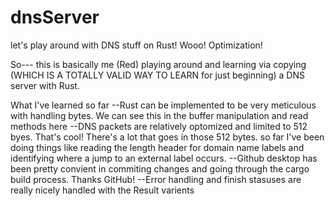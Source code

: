 # dnsServer
let's play around with DNS stuff on Rust! Wooo! Optimization!

So---
this is basically me (Red) playing around and learning via copying (WHICH IS A TOTALLY VALID WAY TO LEARN for just beginning) a DNS 
server with Rust. 

What I've learned so far
--Rust can be implemented to be very meticulous with handling bytes. We can see this in the buffer manipulation
and read methods here
--DNS packets are relatively optomized and limited to 512 byes. That's cool! There's a lot that goes in those 512 bytes.
  so far I've been doing things like reading the length header for domain name labels and identifying where a jump to an external label
  occurs.
--Github desktop has been pretty convient in commiting changes and going through the cargo build process. Thanks GitHub!
--Error handling and finish stasuses are really nicely handled with the Result varients 

